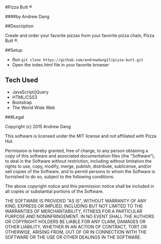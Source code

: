 #Pizza Butt &reg;

####by Andrew Dang

##Description

Create and order your favorite pizzas from your favorite pizza chain, Pizza Butt &reg;.

##Setup

* Run `git clone https://github.com/andrewdang17/pizza-butt.git`
* Open the index.html file in your favorite browser

## Tech Used

* JavaScript/jQuery
* HTML/CSS3
* Bootstrap
* The World Wide Web

###Legal

Copyright (c) 2015  Andrew Dang

This software is licensed under the MIT license and not affiliated with Pizza Hut.

Permission is hereby granted, free of charge, to any person obtaining a copy
of this software and associated documentation files (the "Software"), to deal
in the Software without restriction, including without limitation the rights
to use, copy, modify, merge, publish, distribute, sublicense, and/or sell
copies of the Software, and to permit persons to whom the Software is
furnished to do so, subject to the following conditions:

The above copyright notice and this permission notice shall be included in
all copies or substantial portions of the Software.

THE SOFTWARE IS PROVIDED "AS IS", WITHOUT WARRANTY OF ANY KIND, EXPRESS OR
IMPLIED, INCLUDING BUT NOT LIMITED TO THE WARRANTIES OF MERCHANTABILITY,
FITNESS FOR A PARTICULAR PURPOSE AND NONINFRINGEMENT. IN NO EVENT SHALL THE
AUTHORS OR COPYRIGHT HOLDERS BE LIABLE FOR ANY CLAIM, DAMAGES OR OTHER
LIABILITY, WHETHER IN AN ACTION OF CONTRACT, TORT OR OTHERWISE, ARISING FROM,
OUT OF OR IN CONNECTION WITH THE SOFTWARE OR THE USE OR OTHER DEALINGS IN
THE SOFTWARE.
